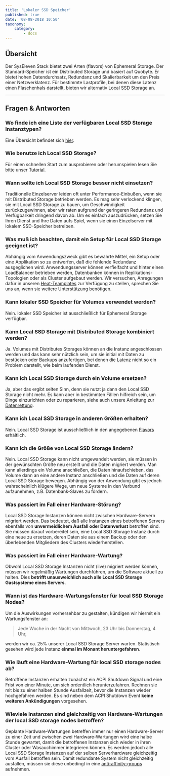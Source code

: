 ```yaml
---
title: 'Lokaler SSD Speicher'
published: true
date: '08-08-2018 10:50'
taxonomy:
    category:
        - docs
---
```


## Übersicht

Der SysEleven Stack bietet zwei Arten (flavors) von Ephemeral Storage. Der Standard-Speicher ist ein Distributed Storage und basiert auf Quobyte. Er bietet hohen Datendurchsatz, Redundanz und Skalierbarkeit um den Preis einer Netzwerklatenz. Für bestimmte Lastprofile, bei denen diese Latenz einen Flaschenhals darstellt, bieten wir alternativ Local SSD Storage an.

---

## Fragen & Antworten

### Wo finde ich eine Liste der verfügbaren Local SSD Storage Instanztypen?

Eine Übersicht befindet sich [hier](../02.compute/docs.de.md).

### Wie benutze ich Local SSD Storage?

Für einen schnellen Start zum ausprobieren oder herumspielen lesen Sie bitte unser [Tutorial](../../03.Tutorials/13.local-storage/docs.de.md).

### Wann sollte ich Local SSD Storage besser nicht einsetzen?

Traditionelle Einzelserver leiden oft unter Performance-Einbußen, wenn sie mit Distributed Storage betrieben werden. Es mag sehr verlockend klingen, sie mit Local SSD Storage zu bauen, um Geschwindigkeit zurückzugewinnen, aber wir raten aufgrund der geringeren Redundanz und Verfügbarkeit dringend davon ab. Um es einfach auszudrücken, setzen Sie Ihren Dienst und Ihre Daten aufs Spiel, wenn sie einen Einzelserver mit lokalem SSD-Speicher betreiben.

### Was muß ich beachten, damit ein Setup für Local SSD Storage geeignet ist?

Abhängig vom Anwendungszweck gibt es bewährte Mittel, ein Setup oder eine Applikation so zu entwerfen, daß die fehlende Redundanz ausgeglichen wird. Anwendungsserver können verfielfacht und hinter einen LoadBalancer betrieben werden, Datenbanken können in Replikations-Topologien oder als Cluster aufgebaut werden. Wir versuchen, Anregungen dafür in unseren [Heat-Teamplates](https://github.com/syseleven/heat-examples) zur Verfügung zu stellen, sprechen Sie uns an, wenn sie weitere Unterstützung benötigen.

### Kann lokaler SSD Speicher für Volumes verwendet werden?

Nein. lokaler SSD Speicher ist ausschließlich für Ephemeral Storage verfügbar.

### Kann Local SSD Storage mit Distributed Storage kombiniert werden?

Ja. Volumes mit Distributes Storages können an die Instanz angeschlossen werden und das kann sehr nützlich sein, um sie initial mit Daten zu bestücken oder Backups anzufertigen, bei denen die Latenz nicht so ein Problem darstellt, wie beim laufenden Dienst.

### Kann ich Local SSD Storage durch ein Volume ersetzen?

Ja, aber das ergibt selten Sinn, denn sie nutzt ja dann den Local SSD Storage nicht mehr. Es kann aber in bestimmten Fällen hilfreich sein, um Dinge einzurichten oder zu reparieren, siehe auch unsere Anleitung zur [Datenrettung](../../03.Tutorials/14.nova-rescue-mode/docs.de.md).

### Kann ich Local SSD Storage in anderen Größen erhalten?

Nein. Local SSD Storage ist ausschließlich in den angegebenen [Flavors](../02.compute/docs.de.md) erhältlich.

### Kann ich die Größe von Local SSD Storage ändern?

Nein. Local SSD Storage kann nicht umgewandelt werden, sie müssen in der gewünschten Größe neu erstellt und die Daten migriert werden.
Man kann allerdings ein Volume anschließen, die Daten hinaufschieben, das Volume dann an eine andere Instanz anschließen und die Daten auf deren Local SSD Storage bewegen.
Abhängig von der Anwendung gibt es jedoch wahrscheinlich klügere Wege, um neue Systeme in den Verbund aufzunehmen, z.B. Datenbank-Slaves zu fördern.

### Was passiert im Fall einer Hardware-Störung?

Local SSD Storage Instanzen können nicht zwischen Hardware-Servern migriert werden. Das bedeutet, daß alle Instanzen eines betroffenen Servers ebenfalls von **unvermeidlichem Ausfall oder Datenverlust** betroffen sind.
Sie müssen darauf vorbereitet sein, eine Local SSD Storage Instanz durch eine neue zu ersetzen, deren Daten sie aus einem Backup oder den überlebenden Mitgliedern des Clusters wiederherstellen.

### Was passiert im Fall einer Hardware-Wartung?

Obwohl Local SSD Storage Instanzen nicht (live) migriert werden können, müssen wir regelmäßig Wartungen durchführen, um die Software aktuell zu halten. Dies **betrifft unausweichlich auch alle Local SSD Storage Gastsysteme eines Servers**.

### Wann ist das Hardware-Wartungsfenster für local SSD Storage Nodes?

Um die Auswirkungen vorhersehbar zu gestalten, kündigen wir hiermit ein Wartungsfenster an:

>Jede Woche in der Nacht von Mittwoch, 23 Uhr bis Donnerstag, 4 Uhr,

werden wir ca. 25% unserer Local SSD Storage Server warten. Statistisch gesehen wird jede Instanz **einmal im Monant heruntergefahren**.

### Wie läuft eine Hardware-Wartung für local SSD storage nodes ab?

Betroffene Instanzen erhalten zunächst ein ACPI Shutdown Signal und eine Frist von einer Minute, um sich ordentlich herunterzufahren. Rechnen sie mit bis zu einer halben Stunde Ausfallzeit, bevor die Instanzen wieder hochgefahren werden. Es sind neben dem ACPI Shutdown Event **keine weiteren Ankündigungen** vorgesehen.

### Wieviele Instanzen sind gleichzeitig von Hardware-Wartungen der local SSD storage nodes betroffen?

Geplante Hardware-Wartungen betreffen immer nur einen Hardware-Server zu einer Zeit und zwischen zwei Hardware-Wartungen wird eine halbe Stunde gewartet, damit die betroffenen Instanzen sich wieder in ihren Cluster oder Wasauchimmer integrieren können. Es werden jedoch alle Local SSD Storage Instanzen auf der selben Serverhardware gleichzeitig vom Ausfall betroffen sein. Damit redundante System nicht gleichzeitig ausfallen, müssen sie diese unbedingt in eine [anti-affinity-groups](../../03.Tutorials/12.affinity/docs.de.md) aufnehmen.